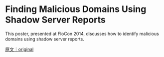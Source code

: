 
# Finding Malicious Domains Using Shadow Server Reports

This poster, presented at FloCon 2014, discusses how to identify malicious domains using shadow server reports.

[原文｜original](https://insights.sei.cmu.edu/library/finding-malicious-domains-using-shadow-server-reports/)
        
